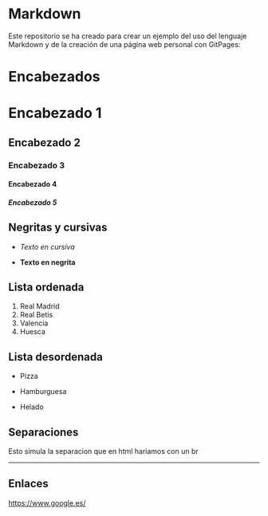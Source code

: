 # Markdown

Este repositorio se ha creado para crear un ejemplo del uso del lenguaje Markdown y de la creación de una página web personal con GitPages:

# Encabezados

# Encabezado 1
## Encabezado 2
### Encabezado 3
#### Encabezado 4
##### Encabezado 5

## Negritas y cursivas

- *Texto en cursiva*

- **Texto en negrita**

## Lista ordenada

1. Real Madrid
2. Real Betis
3. Valencia
4. Huesca

## Lista desordenada

* Pizza
- Hamburguesa
+ Helado

## Separaciones

Esto simula la separacion que en html hariamos con un br
___

## Enlaces 

<https://www.google.es/>